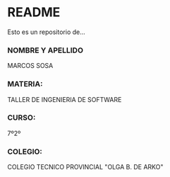 # README #
Esto es un repositorio de...

### NOMBRE Y APELLIDO ###
MARCOS SOSA

### MATERIA: ###
TALLER DE INGENIERIA DE SOFTWARE

### CURSO: ###
7º2º

### COLEGIO: ###
COLEGIO TECNICO PROVINCIAL "OLGA B. DE ARKO"
